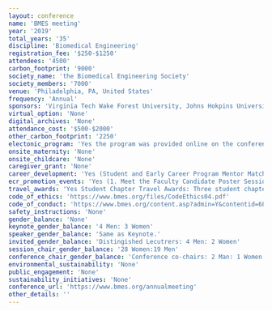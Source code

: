 ```yaml
---
layout: conference 
name: 'BMES meeting'
year: '2019'
total_years: '35'
discipline: 'Biomedical Engineering'
registration_fee: '$250-$1250'
attendees: '4500'
carbon_footprint: '9000'
society_name: 'the Biomedical Engineering Society'
society_members: '7000'
venue: 'Philadelphia, PA, United States'
frequency: 'Annual'
sponsors: 'Virginia Tech Wake Forest University, Johns Hokpins University, University of Pennsylvania, Georgia Tech University department of Biomedical Engineering, UCDavis Biomedical Engineering, Temple University College of Engineering, The University of Texas at Dallas Department of Bioengineering, CLEMSON Bioengineering, Washington University at St.Louis, University of Maryland, ACS Biomaterials Science and Engineering, University of Florida Department of Biomedical Engineering, Mayo Clinic, University of Washington Department of Bioengineering, Lehigh University, Texas A & M University Biomedical Engineering, The University of Utah, University of Cincinnati College of Applied Science, University of Illinois at Urbana-Champaign Bioengineering Department'
virtual_option: 'None'
digital_archives: 'None'
attendance_cost: '$500-$2000'
other_carbon_footprint: '2250'
electonic_program: 'Yes the program was provided online on the conference website. Meeting App was also provided.'
onsite_maternity: 'None'
onsite_childcare: 'None'
caregiver_grant: 'None'
career_development: 'Yes (Student and Early Career Program Mentor Match-up : The Mentor Match-Up program session connects mentors and mentees based on their common interests. This workshop provides members the opportunity to connect with a student member to help them in their professional development, and to establish a mentor/mentee relationship beyond the annual meeting.   Perfecting the First-time Student and Early Career experience.   designed for the First Time Student and Early Career Attendee, and hear how to take advantage of all that is offered.  This session will provide you with information and insight to easily navigate the Annual Meeting in order for you to make the most out of your time in Phoenix.   Networking:  A Required Life Skill in a Diverse 21st Century To succeed in todays competitive world, who you know can be as critical as what you know. Successfully networking - developing and utilizing contacts - is an essential skill. Networking involves: 1) making contacts, 2) establishing cordial relationships, and 3) foraging mutual bonds to share information, knowledge, and expertise. This session explores skills and techniques germane to successful networking.   Coop/Intern and Industrial Relations Workshop – Part II (by invitation) The industrial relations workshop is for BME faculty, administrators and staff to collectively discuss challenges and share best practices for engaging industry and promoting students for hire (coop/intern and full-time positions).  The workshop includes an industry panel, an update on BMES industry activities, and group discussion time.  Participants will work in groups based on geographical region to foster regional collaboration and program engagement.   BME Careers in Industry I Explore the various industry options for BME professionals.  Representatives from industry share their career paths, educational training, insight into the hiring market, and suggestions for current students and recent graduates.   BME Careers in Academia Hear about the various career paths and opportunities in academia.  Representatives from academia share their career paths, educational training, and suggestions for current students and recent graduates.   Talk to the Industry Executive Stan Rowe, Corp. VP, & Chief Scientific Officer, Edwards Lifesciences Join us for an informative and interactive mix of presentations and discussions with industry executive Stan Rowe of Edwards Lifesciences.  In this session you will have the opportunity to network Stan as he shares his career pathway, highlights and tips for navigating and succeeding in the BME industry field from entry level to executive.   Rapid Resume Review Experienced BME professionals will review an electronic or hard copy of your resume and work with you to make improvements.   BME Entrepreneurship Careers Entrepreneurs discuss the translational path; how to take an idea from concept to commercial product, resources available to students interested in translated their technologies both within and outside the university, and licensing and start-up options.   BME Alternative Careers BME alumni and representatives share their career paths, educational training, and insight into working in the government, law, healthcare information technology and medicine.  Suggestions for current students and recent graduates who want to pursue these career paths will be presented. Student Chapter Session I   BMES Student Chapter Session - Outstanding Chapter Best Practices Outstanding Student Chapter awardee University of California, San Diego will provide their chapter best practices along with the Commendable Achievement awardee Arizona State University.  During this workshop each chapter will have the opportunity to present their chapter’s goals and accomplishments. This will allow new and current student chapters an opportunity to ask questions, exchange ideas and implement new goals for their upcoming year.  Student Chapter Session II BMES Student Chapter Session - Mentoring, Outreach, and Chatper-Industry Best Practices Outstanding Mentoring awardee Clemson University will provide their chapter best-practices along with the Outreach Program awardee University of Pennsylvania; each will discuss their goals and the success of their programs.  Following their presentations Chapter-Industry awardee University of Maryland will present their chapter-industry best practices. During this workshop, exchange ideas and implement new goals for their upcoming year.  Graduate School Part I:  Navigating the Graduate School Application/Financial Aid Process Advanced degree level training has emerged as a key requirement for garnering positions of leadership in academia, government, and industry and for careering in todays workplace. Beyond this, an advanced degree signals scholarship, maturity, and the capacity to do rigorous work; all attributes that can provide an edge in today’s world. This session is designed to provide information on strategies germane to: 1) developing and implementing a successful graduate school admission application; and 2) securing graduate student financial aid support.   Graduate School Part II:  Surviving, Thriving, and Succeeding Succeeding as a graduate student is all about achieving one’s purpose - personal dreams and aspirations for pursuing an advance degree. An individual’s graduate school venture can take many different turns, but nearly all of them present unique opportunities for growing and developing in areas of knowledge acquisition, personal development, performance management, professionalism, and leadership. This session explores the language, philosophy, and critical strategies applicable to setting the bar high to survive, thrive, achieve, excel, and succeed as a graduate student.   BMES Undergraduate Student Design Competition design teams that were selected. The top 6 include Florida Institute of Technology, Johns Hopkins University, Purdue University, Stevens Institute of Technology, University of Maryland and Virginia Commonwealth University. This competition allows each Design team to orally present their projects and student to ask questions after each presentation. Upon completion of all presentations, the judges will select and announce the top 3 winners. Winners will receive first, second and third place prize money during the awards ceremony.   BMES Careers in Industry II Explore the various industry options for BME professionals.  Representatives from industry share their career paths, educational training, insight into the hiring market, and suggestions for current students and recent graduates.)'
ecr_promotion_events: 'Yes (1. Meet the Faculty Candidate Poster Session! Allocated to postdoctoral researchers going on the faculty job market.  2.CMBE Young Innovatores: 7 Women: 5 Men.  3. BMES Mid-Career Award - is awarded each year to a BMES member in good standing to recognize meritorious achievements and energetic leadership in biomedical engineering. The achievements may be in scholarship, education, mentorship, or practice of biomedical engineering, and must include significant involvement and sustained contributions to BMES.   4. Student Chapter recognition awards:Outstanding Achievement Award : This award is given in recognition of outstanding leadership and immeasurable growth. Chapters who demonstrate they lead the field in social activities, fundraising, mentorship, community outreach, and industry partnership will be considered for the student chapter Outstanding Achievement award. The award consists of Two complimentary annual meeting registrations, Travel support reimbursements of up to $1,750. The winning chapter will also be asked to lead a best practice panel at the BMES Annual Meeting, as well as to participate in a webinar featuring their successes.   Commendable Achievement Award This award follows the Outstanding Achievement award and will go to the chapter who demonstrates they are second to only one; a chapter who has unlimited opportunities for growth and success and has demonstrated the ability to lead in many different facets. The award consists of Two complimentary annual meeting registrations, Travel support reimbursements of up to $1,250, The winning chapter will also be asked to lead a best practice panel at the BMES Annual Meeting, as well as to participate in a webinar featuring their successes.   Outstanding Outreach Program Award This award will go to those chapters who demonstrate leadership in community outreach, service, and STEM volunteerism; winning chapters show the positive impact their programs have brought to the community., The award consists of Two complimentary annual meeting registrations, Travel support reimbursements of up to $1,000, The winning chapter will also be asked to lead a best practice panel at the BMES Annual Meeting, as well as to participate in a webinar featuring their successes.   Outstanding Mentoring Program Award This award will go to those chapters who demonstrate leadership in mentorship among their chapter members; winning chapters provide a step-by-step guide on how their mentorship program was set up, how it was encouraged throughout the year, and the impact it had. Special consideration will be shown to those collegiate student chapters who mentor high school student chapters in a tangible way. The award consists of Two complimentary annual meeting registrations, Travel support reimbursements of up to $1,000, The winning chapter will also be asked to lead a best practice panel at the BMES Annual Meeting, as well as to participate in a webinar featuring their successes.   Outstanding Chapter Industry Program Award This award will go to those chapters who demonstrate outstanding partnership with industries in their community; chapters who go above and beyond by creating joint programs with academic and industry leaders in the BME field in order to give their members a headstart upon graduation. The award consists of Two complimentary annual meeting registrations, Travel support reimbursements of up to $1,000, The winning chapter will also be asked to lead a best practice panel at the BMES Annual Meeting, as well as to participate in a webinar featuring their successes.)'
travel_awards: 'Yes Student Chapter Travel Awards: Three student chapters will be awarded the Chapter Travel Award to assist them in their goal to attend the annual meeting. This award will go to those chapters who demonstrate both how attending the annual meeting will help their members and how their chapter has grown with finite resources. The award consists of Travel Support of $2,000 '
code_of_ethics: 'https://www.bmes.org/files/CodeEthics04.pdf'
code_of_conduct: 'https://www.bmes.org/content.asp?admin=Y&contentid=684'
safety_instructions: 'None'
gender_balance: 'None'
keynote_gender_balance: '4 Men: 3 Women'
speaker_gender_balance: 'Same as Keynote.'
invited_gender_balance: 'Distingished Lecutrers: 4 Men: 2 Women'
session_chair_gender_balance: '28 Women:19 Men'
conference_chair_gender_balance: 'Conference co-chairs: 2 Man: 1 Women'
environmental_sustainability: 'None'
public_engagement: 'None'
sustainability_initiatives: 'None'
conference_url: 'https://www.bmes.org/annualmeeting'
other_details: ''
---
```

